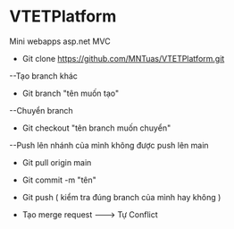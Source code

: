 # VTETPlatform
Mini webapps asp.net MVC 

+ Git clone https://github.com/MNTuas/VTETPlatform.git

--Tạo branch khác 

+ Git branch "tên muốn tạo"

--Chuyển branch 

+ Git checkout "tên branch muốn chuyển"

--Push lên nhánh của mình không được push lên main

+ Git pull origin main

+ Git commit -m "tên"

+ Git push ( kiểm tra đúng branch của mình hay không )

+ Tạo merge request ---> Tự Conflict
